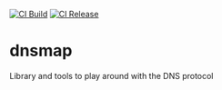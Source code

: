 [![CI Build](https://github.com/dnsmap-ch/dnsm/actions/workflows/build.yml/badge.svg)](https://github.com/dnsmap-ch/dnsm/actions/workflows/build.yml)
[![CI Release](https://github.com/dnsmap-ch/dnsm/actions/workflows/release.yml/badge.svg)](https://github.com/dnsmap-ch/dnsm/actions/workflows/release.yml)

# dnsmap

Library and tools to play around with the DNS protocol